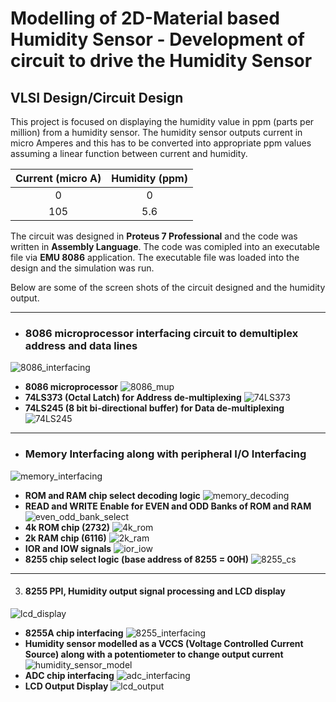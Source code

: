 # Modelling of 2D-Material based Humidity Sensor - Development of circuit to drive the Humidity Sensor #

## VLSI Design/Circuit Design ##

This project is focused on displaying the humidity value in ppm (parts per million) from a humidity sensor. The humidity sensor outputs current in micro Amperes and this has to be converted into appropriate ppm values assuming a linear function between current and humidity.

Current (micro A) | Humidity (ppm)
| :---: | :---: |
 0 | 0
 105 | 5.6

The circuit was designed in __Proteus 7 Professional__ and the code was written in __Assembly Language__. The code was comipled into an executable file via __EMU 8086__ application. The executable file was loaded into the design and the simulation was run.

Below are some of the screen shots of the circuit designed and the humidity output.

- - - -

- ### 8086 microprocessor interfacing circuit to demultiplex address and data lines ###
![8086_interfacing](./Images/8086_interfacing.png)
   - __8086 microprocessor__
    ![8086_mup](./Images/8086_mup.png)
   - __74LS373 (Octal Latch) for Address de-multiplexing__
    ![74LS373](./Images/74LS373.png)
   - __74LS245 (8 bit bi-directional buffer) for Data de-multiplexing__
    ![74LS245](./Images/74LS245.png)

- - - -

- ### Memory Interfacing along with peripheral I/O Interfacing ###
![memory_interfacing](./Images/memory_interfacing.png)
   - __ROM and RAM chip select decoding logic__
    ![memory_decoding](./Images/memory_decoding.png)
   - __READ and WRITE Enable for EVEN and ODD Banks of ROM and RAM__
    ![even_odd_bank_select](./Images/even_odd_bank_select.png)
   - __4k ROM chip (2732)__
    ![4k_rom](./Images/4k_rom.png)
   - __2k RAM chip (6116)__
    ![2k_ram](./Images/2k_ram.png)
   - __IOR and IOW signals__
    ![ior_iow](./Images/ior_iow.png)
   - __8255 chip select logic (base address of 8255 = 00H)__
    ![8255_cs](./Images/8255_cs.png)

- - - -

3. #### 8255 PPI, Humidity output signal processing and LCD display ####
![lcd_display](./Images/lcd_display.png)
   - __8255A chip interfacing__
    ![8255_interfacing](./Images/8255_interfacing.png)
   - __Humidity sensor modelled as a VCCS (Voltage Controlled Current Source) along with a potentiometer to change output current__
    ![humidity_sensor_model](./Images/humidity_sensor_model.png)
   - __ADC chip interfacing__
    ![adc_interfacing](./Images/adc_interfacing.png)
   - __LCD Output Display__
    ![lcd_output](./Images/lcd_output.png)

